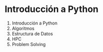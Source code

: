 # Introducción a Python

1. Introducción a Python
2. Algoritmos
3. Estructura de Datos
4. HPC
5. Problem Solving
